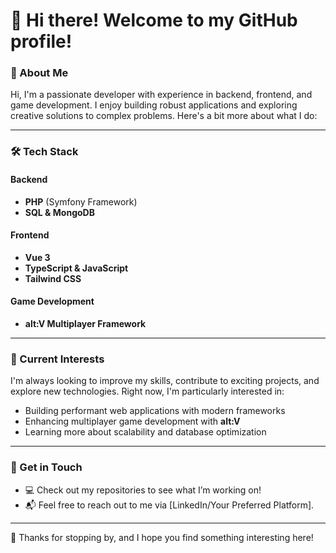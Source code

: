 # 👋 Hi there! Welcome to my GitHub profile!

### 🌟 About Me
Hi, I'm a passionate developer with experience in backend, frontend, and game development. I enjoy building robust applications and exploring creative solutions to complex problems. Here's a bit more about what I do:

---

### 🛠️ Tech Stack
#### Backend
- **PHP** (Symfony Framework)  
- **SQL & MongoDB**  

#### Frontend
- **Vue 3**  
- **TypeScript & JavaScript**  
- **Tailwind CSS**  

#### Game Development
- **alt:V Multiplayer Framework**  

---

### 🌱 Current Interests
I'm always looking to improve my skills, contribute to exciting projects, and explore new technologies. Right now, I'm particularly interested in:
- Building performant web applications with modern frameworks
- Enhancing multiplayer game development with **alt:V**  
- Learning more about scalability and database optimization

---

### 🔗 Get in Touch
- 💻 Check out my repositories to see what I’m working on!  
- 📬 Feel free to reach out to me via [LinkedIn/Your Preferred Platform].  

---

🚀 Thanks for stopping by, and I hope you find something interesting here!
